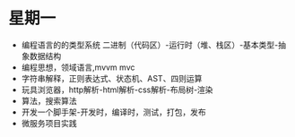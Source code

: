 # 星期一
- 编程语言的的类型系统  二进制（代码区）-运行时（堆、栈区）-基本类型-抽象数据结构
- 编程思想，领域语言,mvvm mvc
- 字符串解释，正则表达式、状态机、AST、四则运算
- 玩具浏览器，http解析-html解析-css解析-布局树-渲染
- 算法，搜索算法
- 开发一个脚手架-开发时，编译时，测试，打包，发布
- 微服务项目实践